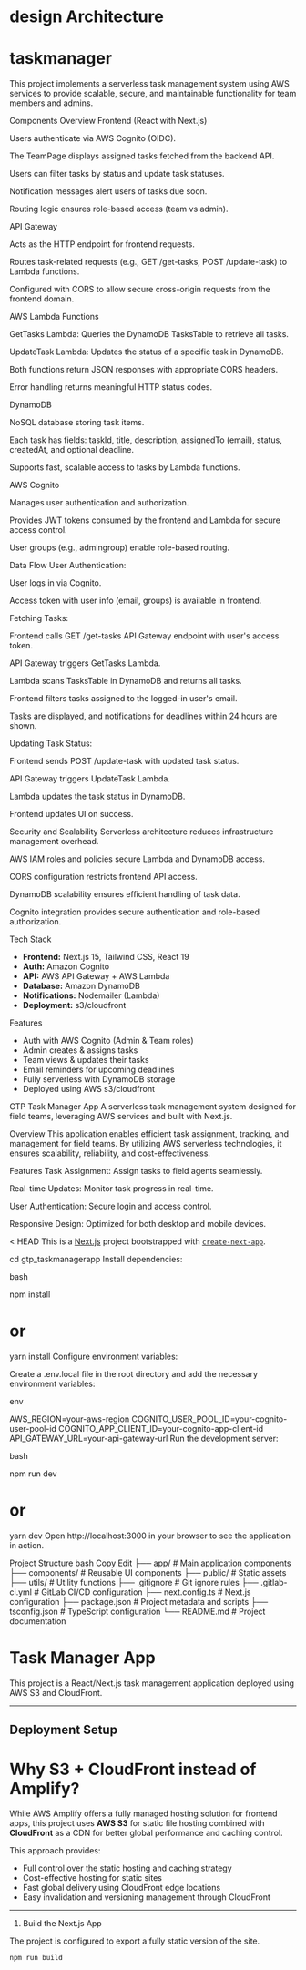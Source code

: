 
design Architecture
=======
# taskmanager

This project implements a serverless task management system using AWS services to provide scalable, secure, and maintainable functionality for team members and admins.

Components Overview
Frontend (React with Next.js)

Users authenticate via AWS Cognito (OIDC).

The TeamPage displays assigned tasks fetched from the backend API.

Users can filter tasks by status and update task statuses.

Notification messages alert users of tasks due soon.

Routing logic ensures role-based access (team vs admin).

API Gateway

Acts as the HTTP endpoint for frontend requests.

Routes task-related requests (e.g., GET /get-tasks, POST /update-task) to Lambda functions.

Configured with CORS to allow secure cross-origin requests from the frontend domain.

AWS Lambda Functions

GetTasks Lambda: Queries the DynamoDB TasksTable to retrieve all tasks.

UpdateTask Lambda: Updates the status of a specific task in DynamoDB.

Both functions return JSON responses with appropriate CORS headers.

Error handling returns meaningful HTTP status codes.

DynamoDB

NoSQL database storing task items.

Each task has fields: taskId, title, description, assignedTo (email), status, createdAt, and optional deadline.

Supports fast, scalable access to tasks by Lambda functions.

AWS Cognito

Manages user authentication and authorization.

Provides JWT tokens consumed by the frontend and Lambda for secure access control.

User groups (e.g., admingroup) enable role-based routing.

Data Flow
User Authentication:

User logs in via Cognito.

Access token with user info (email, groups) is available in frontend.

Fetching Tasks:

Frontend calls GET /get-tasks API Gateway endpoint with user's access token.

API Gateway triggers GetTasks Lambda.

Lambda scans TasksTable in DynamoDB and returns all tasks.

Frontend filters tasks assigned to the logged-in user's email.

Tasks are displayed, and notifications for deadlines within 24 hours are shown.

Updating Task Status:

Frontend sends POST /update-task with updated task status.

API Gateway triggers UpdateTask Lambda.

Lambda updates the task status in DynamoDB.

Frontend updates UI on success.

Security and Scalability
Serverless architecture reduces infrastructure management overhead.

AWS IAM roles and policies secure Lambda and DynamoDB access.

CORS configuration restricts frontend API access.

DynamoDB scalability ensures efficient handling of task data.

Cognito integration provides secure authentication and role-based authorization.

  Tech Stack

- **Frontend:** Next.js 15, Tailwind CSS, React 19
- **Auth:** Amazon Cognito
- **API:** AWS API Gateway + AWS Lambda
- **Database:** Amazon DynamoDB
- **Notifications:** Nodemailer (Lambda)
- **Deployment:** s3/cloudfront

 Features

- Auth with AWS Cognito (Admin & Team roles)
- Admin creates & assigns tasks
- Team views & updates their tasks
- Email reminders for upcoming deadlines
- Fully serverless with DynamoDB storage
- Deployed using AWS s3/cloudfront

GTP Task Manager App
A serverless task management system designed for field teams, leveraging AWS services and built with Next.js.

Overview
This application enables efficient task assignment, tracking, and management for field teams. By utilizing AWS serverless technologies, it ensures scalability, reliability, and cost-effectiveness.

Features
Task Assignment: Assign tasks to field agents seamlessly.

Real-time Updates: Monitor task progress in real-time.

User Authentication: Secure login and access control.

Responsive Design: Optimized for both desktop and mobile devices.



< HEAD
This is a [Next.js](https://nextjs.org) project bootstrapped with [`create-next-app`](https://nextjs.org/docs/app/api-reference/cli/create-next-app).


cd gtp_taskmanagerapp
Install dependencies:

bash

npm install
# or
yarn install
Configure environment variables:

Create a .env.local file in the root directory and add the necessary environment variables:

env

AWS_REGION=your-aws-region
COGNITO_USER_POOL_ID=your-cognito-user-pool-id
COGNITO_APP_CLIENT_ID=your-cognito-app-client-id
API_GATEWAY_URL=your-api-gateway-url
Run the development server:

bash

npm run dev
# or
yarn dev
Open http://localhost:3000 in your browser to see the application in action.

Project Structure
bash
Copy
Edit
├── app/                 # Main application components
├── components/          # Reusable UI components
├── public/              # Static assets
├── utils/               # Utility functions
├── .gitignore           # Git ignore rules
├── .gitlab-ci.yml       # GitLab CI/CD configuration
├── next.config.ts       # Next.js configuration
├── package.json         # Project metadata and scripts
├── tsconfig.json        # TypeScript configuration
└── README.md            # Project documentation




# Task Manager App

This project is a React/Next.js task management application deployed using AWS S3 and CloudFront.

---

## Deployment Setup

# Why S3 + CloudFront instead of Amplify?

While AWS Amplify offers a fully managed hosting solution for frontend apps, this project uses **AWS S3** for static file hosting combined with **CloudFront** as a CDN for better global performance and caching control.

This approach provides:

- Full control over the static hosting and caching strategy
- Cost-effective hosting for static sites
- Fast global delivery using CloudFront edge locations
- Easy invalidation and versioning management through CloudFront

---
1. Build the Next.js App

The project is configured to export a fully static version of the site.

```bash
npm run build
